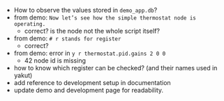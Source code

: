 - How to observe the values stored in `demo_app.db`?
- from demo: `Now let’s see how the simple thermostat node is operating.`
  - correct? is the node not the whole script itself?
- from demo: `# r stands for register`
  - correct?
- from demo: error in `y r thermostat.pid.gains 2 0 0`
  - 42 node id is missing
- how to know which register can be checked? (and their names used in yakut)
- add reference to development setup in documentation
- update demo and development page for readability.